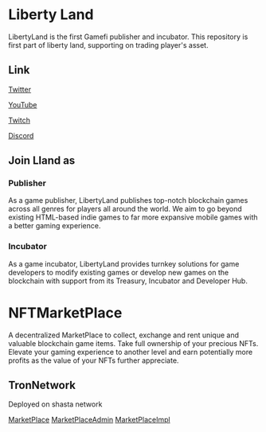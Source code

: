 # Liberty Land
LibertyLand is the first Gamefi publisher and incubator.
This repository is first part of liberty land, supporting on trading player's asset. 

## Link
[Twitter](https://twitter.com/LibertyLand_LL)

[YouTube](https://www.youtube.com/channel/UCt6dUYALrClEFGiggDm8u8g) 

[Twitch](https://www.twitch.tv/libertyland_ll) 

[Discord](https://discord.gg/AFp6hkBWTy)

## Join Lland as
### Publisher
As a game publisher, LibertyLand publishes top-notch blockchain games across all genres for players all around the world. We aim to go beyond existing HTML-based indie games to far more expansive mobile games with a better gaming experience.

### Incubator
As a game incubator, LibertyLand provides turnkey solutions for game developers to modify existing games or develop new games on the blockchain with support from its Treasury, Incubator and Developer Hub.

# NFTMarketPlace
A decentralized MarketPlace to collect, exchange and rent unique and valuable blockchain game items. Take full ownership of your precious NFTs. Elevate your gaming experience to another level and earn potentially more profits as the value of your NFTs further appreciate.

## TronNetwork
Deployed on shasta network

[MarketPlace](https://shasta.tronscan.org/#/contract/TUYvhDNvuvhUHUzHqeKioWKw2pu6m9xPjq/code)
[MarketPlaceAdmin](https://shasta.tronscan.org/#/contract/TVPkTBzrBf52rZnoPte9zWAqbYFNh6rXy5/code)
[MarketPlaceImpl](https://shasta.tronscan.org/#/contract/TF5ZmD5KteWkiR3nFuEquyY3M6oY8xKYNv/code)